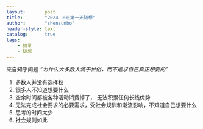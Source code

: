 ```yaml
---
layout:       post
title:        "2024 上班第一天随想"
author:       "shensunbo"
header-style: text
catalog:      true
tags:
    - 摘录
    - 随想
---
```

来自知乎问题 _“为什么大多数人流于世俗，而不追求自己真正想要的”_  
1. 多数人并没有选择权  
2. 很多人不知道想要什么  
3. 空余时间都被各种活动消费掉了， 无法积累任何长线优势 
4. 无法完成社会要求的必要需求，受社会规训和潮流影响，不知道自己想要什么 
5. 思考的时间太少 
6. 社会规则如此 

